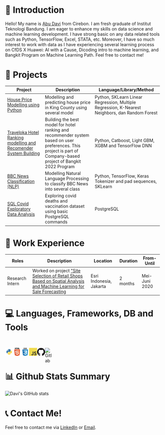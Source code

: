 # 💬 Introduction
Hello! My name is [Abu Davi](https://www.linkedin.com/in/abudavi/) from Cirebon. I am fresh graduate of Institut Teknologi Bandung. I am eager to enhance my skills on data science and machine learning development. I have strong basic on any data related tools such as Python, TensorFlow, Excel, STATA, etc. Moreover, I have so much interest to work with data as I have experiencing several learning process on CfDS X Huawei: AI with a Cause, Dicoding intro to machine learning, and Bangkit Program on Machine Learning Path. Feel free to contact me!

# 📌 Projects
Project | Description | Language/Library/Method
--- | --- | --- 
[House Price Modelling using Python](https://github.com/Abudavi700/House_price_modelling_using_python) | Modelling and predicting house price in King County using several model | Python, SKLearn Linear Regression, Multiple Regression, K-Nearest Neighbors, dan Random Forest
[Traveloka Hotel Ranking modelling and Recomender System Building](https://github.com/Next-Hotel) | Building the best model for hotel ranking and recommender system based on user preferences. This project is part of Company-based project of Bangkit 2022 Program | Python, Catboost, Light GBM, XGBM and TensorFlow DNN
[BBC News Classification (NLP)](https://github.com/Abudavi700/bbc-news-classification-using-tensorflow) | Modelling Natural Language Processing to classify BBC News into several class | Python, TensorFlow, Keras Tokenizer and pad sequences, SKLearn
[SQL Covid Exploratory Data Analysis](https://github.com/Abudavi700/SQL-Covid-Exploratory-Data-Analysis) | Exploring covid deaths and vaccination dataset using basic PostgreSQL commands | PostgreSQL


# 💼 Work Experience
Roles | Description | Location | Duration | From-Until
--- | --- | --- | --- | ---
Research Intern | Worked on project ["Site Selection of Retail Shops Based on Spatial Analysis and Machine Learning for Sale Forecasting](https://storymaps.arcgis.com/stories/b0bb121f331f4bc985c397de02c8d818) | Esri Indonesia, Jakarta | 2 months | Mei-Juni 2020

# 💻 Languages, Frameworks, DB and Tools

<br />

[<img align="left" alt="Visual Studio Code" width="26px" src="https://raw.githubusercontent.com/github/explore/80688e429a7d4ef2fca1e82350fe8e3517d3494d/topics/python/python.png" />](https://www.python.org/)
[<img align="left" alt="HTML5" width="26px" src="https://raw.githubusercontent.com/github/explore/80688e429a7d4ef2fca1e82350fe8e3517d3494d/topics/html/html.png" />](https://en.wikipedia.org/wiki/HTML5)
[<img align="left" alt="CSS3" width="26px" src="https://raw.githubusercontent.com/github/explore/80688e429a7d4ef2fca1e82350fe8e3517d3494d/topics/css/css.png" />](https://en.wikipedia.org/wiki/CSS)
[<img align="left" alt="JavaScript" width="26px" src="https://raw.githubusercontent.com/github/explore/80688e429a7d4ef2fca1e82350fe8e3517d3494d/topics/javascript/javascript.png" />](https://en.wikipedia.org/wiki/JavaScript)
[<img align="left" alt="GitHub" width="26px" src="https://raw.githubusercontent.com/github/explore/78df643247d429f6cc873026c0622819ad797942/topics/github/github.png" />](https://github.com/)
[<img align="left" alt="Gitlab" width="26px" src="https://avatars.githubusercontent.com/u/1086321?s=400&v=4" />](https://github.com/)

<br />
<br />


# 📊 Github Stats Summary
![Davi's GitHub stats](https://github-readme-stats.vercel.app/api?username=abudavi700&show_icons=true&theme=radical)

# 📞 Contact Me!
Feel free to contact me via [LinkedIn](https://www.linkedin.com/in/abudavi/) or [Email](mailto:abudavi700@gmail.com).
